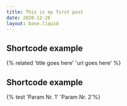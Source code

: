 ```yaml
---
title: This is my first post
date: 2020-12-26
layout: base.liquid
---
```


## Shortcode example
{% related 'title goes here' 'url goes here' %}

## Shortcode example
{% test 'Param Nr. 1' 'Param Nr. 2'%}